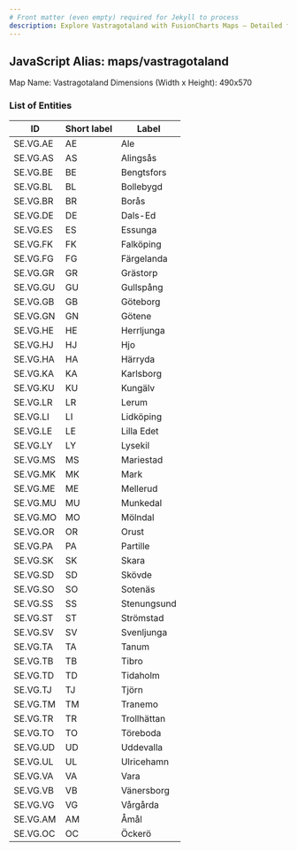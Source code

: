 ```yaml
---
# Front matter (even empty) required for Jekyll to process
description: Explore Vastragotaland with FusionCharts Maps – Detailed features for seamless integration. Try now & enhance your data visualization today! 
---
```


## JavaScript Alias: maps/vastragotaland

Map Name: Vastragotaland
Dimensions (Width x Height): 490x570





### List of Entities

ID | Short label | Label
---|---|---|
SE.VG.AE|AE|Ale
SE.VG.AS|AS|Alingsås
SE.VG.BE|BE|Bengtsfors
SE.VG.BL|BL|Bollebygd
SE.VG.BR|BR|Borås
SE.VG.DE|DE|Dals-Ed
SE.VG.ES|ES|Essunga
SE.VG.FK|FK|Falköping
SE.VG.FG|FG|Färgelanda
SE.VG.GR|GR|Grästorp
SE.VG.GU|GU|Gullspång
SE.VG.GB|GB|Göteborg
SE.VG.GN|GN|Götene
SE.VG.HE|HE|Herrljunga
SE.VG.HJ|HJ|Hjo
SE.VG.HA|HA|Härryda
SE.VG.KA|KA|Karlsborg
SE.VG.KU|KU|Kungälv
SE.VG.LR|LR|Lerum
SE.VG.LI|LI|Lidköping
SE.VG.LE|LE|Lilla Edet
SE.VG.LY|LY|Lysekil
SE.VG.MS|MS|Mariestad
SE.VG.MK|MK|Mark
SE.VG.ME|ME|Mellerud
SE.VG.MU|MU|Munkedal
SE.VG.MO|MO|Mölndal
SE.VG.OR|OR|Orust
SE.VG.PA|PA|Partille
SE.VG.SK|SK|Skara
SE.VG.SD|SD|Skövde
SE.VG.SO|SO|Sotenäs
SE.VG.SS|SS|Stenungsund
SE.VG.ST|ST|Strömstad
SE.VG.SV|SV|Svenljunga
SE.VG.TA|TA|Tanum
SE.VG.TB|TB|Tibro
SE.VG.TD|TD|Tidaholm
SE.VG.TJ|TJ|Tjörn
SE.VG.TM|TM|Tranemo
SE.VG.TR|TR|Trollhättan
SE.VG.TO|TO|Töreboda
SE.VG.UD|UD|Uddevalla
SE.VG.UL|UL|Ulricehamn
SE.VG.VA|VA|Vara
SE.VG.VB|VB|Vänersborg
SE.VG.VG|VG|Vårgårda
SE.VG.AM|AM|Åmål
SE.VG.OC|OC|Öckerö

